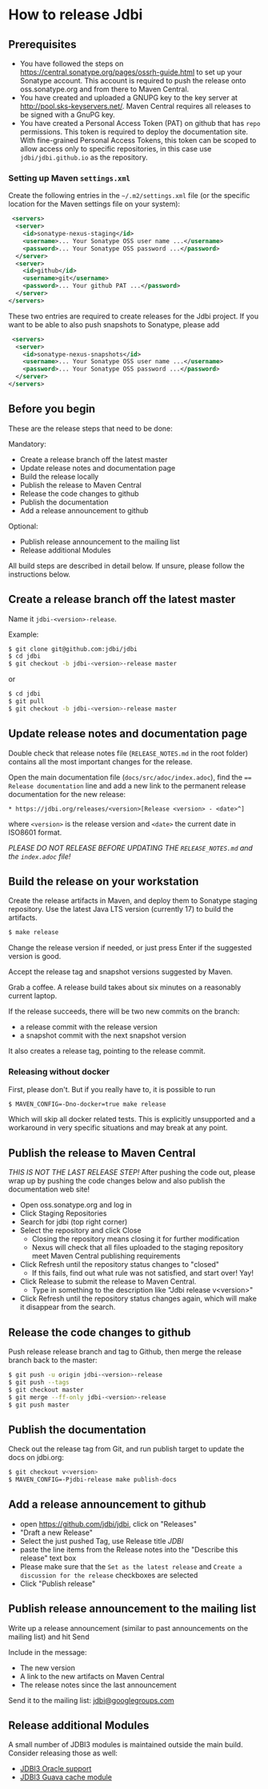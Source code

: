 # How to release Jdbi

## Prerequisites

* You have followed the steps on https://central.sonatype.org/pages/ossrh-guide.html
to set up your Sonatype account. This account is required to push the release onto oss.sonatype.org and from there to Maven Central.
* You have created and uploaded a GNUPG key to the key server  at http://pool.sks-keyservers.net/. Maven Central requires all releases to be signed with a GnuPG key.
* You have created a Personal Access Token (PAT) on github that has `repo` permissions. This token is required to deploy the documentation site. With fine-grained Personal Access Tokens, this token can be scoped to allow access only to specific repositories, in this case use `jdbi/jdbi.github.io` as the repository.

### Setting up Maven `settings.xml`

Create the following entries in the `~/.m2/settings.xml` file (or the specific location for the Maven settings file on your system):

```xml
 <servers>
  <server>
    <id>sonatype-nexus-staging</id>
    <username>... Your Sonatype OSS user name ...</username>
    <password>... Your Sonatype OSS password ...</password>
  </server>
  <server>
    <id>github</id>
    <username>git</username>
    <password>... Your github PAT ...</password>
  </server>
</servers>
```

These two entries are required to create releases for the Jdbi project. If you want to be able to also push snapshots to Sonatype, please add

```xml
 <servers>
  <server>
    <id>sonatype-nexus-snapshots</id>
    <username>... Your Sonatype OSS user name ...</username>
    <password>... Your Sonatype OSS password ...</password>
  </server>
</servers>
```

## Before you begin

These are the release steps that need to be done:

Mandatory:

* Create a release branch off the latest master
* Update release notes and documentation page
* Build the release locally
* Publish the release to Maven Central
* Release the code changes to github
* Publish the documentation
* Add a release announcement to github

Optional:

* Publish release announcement to the mailing list
* Release additional Modules

All build steps are described in detail below. If unsure, please follow the instructions below.


## Create a release branch off the latest master

Name it `jdbi-<version>-release`.

Example:

```bash
$ git clone git@github.com:jdbi/jdbi
$ cd jdbi
$ git checkout -b jdbi-<version>-release master
```

or

```bash
$ cd jdbi
$ git pull
$ git checkout -b jdbi-<version>-release master
```

## Update release notes and documentation page

Double check that release notes file (`RELEASE_NOTES.md` in the root
folder) contains all the most important changes for the release.

Open the main documentation file (`docs/src/adoc/index.adoc`), find the `== Release documentation` line and
add a new link to the permanent release documentation for the new release:

```
* https://jdbi.org/releases/<version>[Release <version> - <date>^]
```

where `<version>` is the release version and `<date>` the current date in ISO8601 format.

_*PLEASE DO NOT RELEASE BEFORE UPDATING THE `RELEASE_NOTES.md` and the `index.adoc` file!*_


## Build the release on your workstation

Create the release artifacts in Maven, and deploy them to Sonatype staging repository.
Use the latest Java LTS version (currently 17) to build the artifacts.

```bash
$ make release
```

Change the release version if needed, or just press Enter if the suggested version is good.

Accept the release tag and snapshot versions suggested by Maven.

Grab a coffee. A release build takes about six minutes on a reasonably current laptop.

If the release succeeds, there will be two new commits on the branch:

- a release commit with the release version
- a snapshot commit with the next snapshot version

It also creates a release tag, pointing to the release commit.


### Releasing without docker

First, please don't. But if you really have to, it is possible to run

```bash
$ MAVEN_CONFIG=-Dno-docker=true make release
```

Which will skip all docker related tests. This is explicitly
unsupported and a workaround in very specific situations and may break
at any point.


## Publish the release to Maven Central

*THIS IS NOT THE LAST RELEASE STEP!* After pushing the code out, please wrap up
by pushing the code changes below and also publish the documentation web site!

- Open oss.sonatype.org and log in
- Click Staging Repositories
- Search for jdbi (top right corner)
- Select the repository and click Close
  - Closing the repository means closing it for further modification
  - Nexus will check that all files uploaded to the staging repository
    meet Maven Central publishing requirements
- Click Refresh until the repository status changes to "closed"
  - If this fails, find out what rule was not satisfied, and start over! Yay!
- Click Release to submit the release to Maven Central.
  - Type in something to the description like "Jdbi release v\<version\>"
- Click Refresh until the repository status changes again, which will make
  it disappear from the search.


## Release the code changes to github

Push release release branch and tag to Github, then merge the release branch back to the master:

```bash
$ git push -u origin jdbi-<version>-release
$ git push --tags
$ git checkout master
$ git merge --ff-only jdbi-<version>-release
$ git push master
```

## Publish the documentation

Check out the release tag from Git, and run publish target to update the docs on jdbi.org:

```bash
$ git checkout v<version>
$ MAVEN_CONFIG=-Pjdbi-release make publish-docs
```

## Add a release announcement to github

- open https://github.com/jdbi/jdbi, click on "Releases"
- "Draft a new Release"
- Select the just pushed Tag, use Release title *JDBI <version>*
- paste the line items from the Release notes into the "Describe this release" text box
- Please make sure that the `Set as the latest release` and `Create a discussion for the release` checkboxes are selected
- Click "Publish release"


## Publish release announcement to the mailing list

Write up a release announcement (similar to past announcements on the mailing list) and hit Send

Include in the message:

- The new version
- A link to the new artifacts on Maven Central
- The release notes since the last announcement

Send it to the mailing list: jdbi@googlegroups.com


## Release additional Modules

A small number of JDBI3 modules is maintained outside the main build. Consider releasing those as well:

* [JDBI3 Oracle support](https://github.com/jdbi/jdbi3-oracle12)
* [JDBI3 Guava cache module](https://github.com/jdbi/jdbi3-guava-cache)
